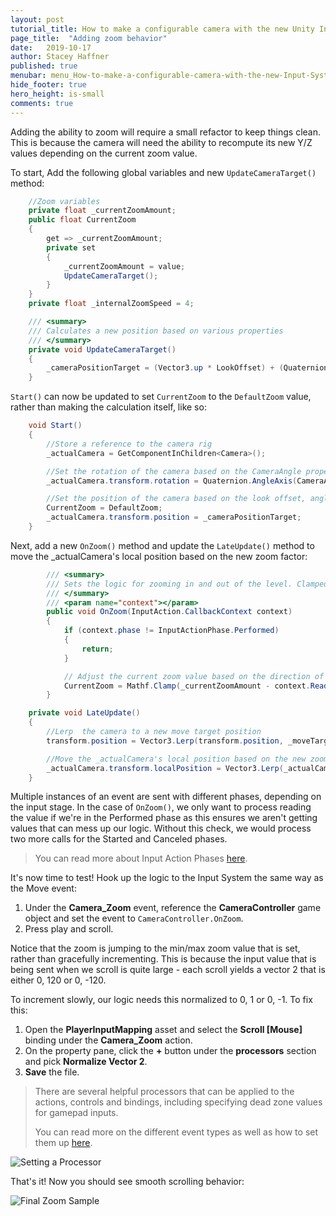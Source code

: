 ```yaml
---
layout: post
tutorial_title: How to make a configurable camera with the new Unity Input System
page_title:  "Adding zoom behavior"
date:   2019-10-17
author: Stacey Haffner
published: true
menubar: menu_How-to-make-a-configurable-camera-with-the-new-Input-System
hide_footer: true
hero_height: is-small
comments: true
---
```


Adding the ability to zoom will require a small refactor to keep things clean. This is because the camera will need the ability to recompute its new Y/Z values depending on the current zoom value. 

To start, Add the following global variables and new `UpdateCameraTarget()` method:

```csharp
    //Zoom variables
    private float _currentZoomAmount;
    public float CurrentZoom
    {
        get => _currentZoomAmount;
        private set
        {
            _currentZoomAmount = value;
            UpdateCameraTarget();
        }
    }
    private float _internalZoomSpeed = 4;

    /// <summary>
    /// Calculates a new position based on various properties
    /// </summary>
    private void UpdateCameraTarget()
    {
        _cameraPositionTarget = (Vector3.up * LookOffset) + (Quaternion.AngleAxis(CameraAngle, Vector3.right) * Vector3.back) * _currentZoomAmount;
    }

```

`Start()` can now be updated to set `CurrentZoom` to the `DefaultZoom` value, rather than making the calculation itself, like so:

```csharp
    void Start()
    {
        //Store a reference to the camera rig
        _actualCamera = GetComponentInChildren<Camera>();

        //Set the rotation of the camera based on the CameraAngle property
        _actualCamera.transform.rotation = Quaternion.AngleAxis(CameraAngle, Vector3.right);

        //Set the position of the camera based on the look offset, angle and default zoom properties. This will make sure we're focusing on the right focal point.
        CurrentZoom = DefaultZoom;
        _actualCamera.transform.position = _cameraPositionTarget;
    }
```

Next, add a new `OnZoom()` method and update the `LateUpdate()` method to move the _actualCamera's local position based on the new zoom factor:

```csharp
        /// <summary>
        /// Sets the logic for zooming in and out of the level. Clamped to a min and max value.
        /// </summary>
        /// <param name="context"></param>
        public void OnZoom(InputAction.CallbackContext context)
        {
            if (context.phase != InputActionPhase.Performed)
            {
                return;
            }

            // Adjust the current zoom value based on the direction of the scroll - this is clamped to our zoom min/max. 
            CurrentZoom = Mathf.Clamp(_currentZoomAmount - context.ReadValue<Vector2>().y, ZoomMax, ZoomMin);
        }

    private void LateUpdate()
    {
        //Lerp  the camera to a new move target position
        transform.position = Vector3.Lerp(transform.position, _moveTarget, Time.deltaTime * InternalMoveSpeed);

        //Move the _actualCamera's local position based on the new zoom factor
        _actualCamera.transform.localPosition = Vector3.Lerp(_actualCamera.transform.localPosition, _cameraPositionTarget, Time.deltaTime * _internalZoomSpeed);
    }        
```

Multiple instances of an event are sent with different phases, depending on the input stage. In the case of `OnZoom()`, we only want to process reading the value if we're in the Performed phase as this ensures we aren't getting values that can mess up our logic. Without this check, we would process two more calls for the Started and Canceled phases.

> You can read more about Input Action Phases [here](https://docs.unity3d.com/Packages/com.unity.inputsystem@1.0/api/UnityEngine.InputSystem.InputActionPhase.html).

It's now time to test! Hook up the logic to the Input System the same way as the Move event:

1.	Under the **Camera_Zoom** event, reference the **CameraController** game object and set the event to `CameraController.OnZoom`.
2.	Press play and scroll.

Notice that the zoom is jumping to the min/max zoom value that is set, rather than gracefully incrementing. This is because the input value that is being sent when we scroll is quite large - each scroll yields a vector 2 that is either 0, 120 or 0, -120.

To increment slowly, our logic needs this normalized to 0, 1 or 0, -1. To fix this:

1.	Open the **PlayerInputMapping** asset and select the **Scroll [Mouse]** binding under the **Camera_Zoom** action. 
2.	On the property pane, click the **+** button under the **processors** section and pick **Normalize Vector 2**.
3.	**Save** the file.

> There are several helpful processors that can be applied to the actions, controls and bindings, including specifying dead zone values for gamepad inputs. 
> 
> You can read more on the different event types as well as how to set them up [here](https://docs.unity3d.com/Packages/com.unity.inputsystem@1.0/manual/Processors.html).

![Setting a Processor]({{page.dir}}/images/pt-6-1-Processors.gif)

That's it! Now you should see smooth scrolling behavior:

![Final Zoom Sample]({{page.dir}}/images/pt-6-2-zoom-sample.gif)
